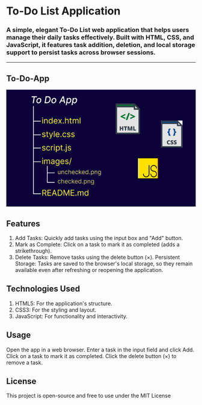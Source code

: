 # To-Do List Application

### **A simple, elegant To-Do List web application that helps users manage their daily tasks effectively. Built with HTML, CSS, and JavaScript, it features task addition, deletion, and local storage support to persist tasks across browser sessions.**

---

## To-Do-App
![alt text](image.png)

## Features

1. Add Tasks: Quickly add tasks using the input box and "Add" button.
2. Mark as Complete: Click on a task to mark it as completed (adds a strikethrough).
3. Delete Tasks: Remove tasks using the delete button (×).
Persistent Storage: Tasks are saved to the browser's local storage, so they remain available even after refreshing or reopening the application.

## Technologies Used
1. HTML5: For the application's structure.
2. CSS3: For the styling and layout.
3. JavaScript: For functionality and interactivity.


## Usage

Open the app in a web browser.
Enter a task in the input field and click Add.
Click on a task to mark it as completed.
Click the delete button (×) to remove a task.

## License
This project is open-source and free to use under the MIT License